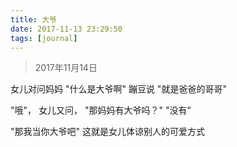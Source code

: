 ```yaml
---
title: 大爷
date: 2017-11-13 23:29:50
tags: [journal]
---
```


> 2017年11月14日

女儿对问妈妈 "什么是大爷啊"
蹦豆说 "就是爸爸的哥哥"

"哦"， 女儿又问， "那妈妈有大爷吗？"
"没有"

"那我当你大爷吧"
这就是女儿体谅别人的可爱方式
